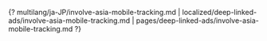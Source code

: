 {? multilang/ja-JP/involve-asia-mobile-tracking.md | localized/deep-linked-ads/involve-asia-mobile-tracking.md | pages/deep-linked-ads/involve-asia-mobile-tracking.md ?}
